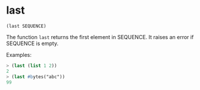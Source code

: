 # last

`(last SEQUENCE)`

The function `last` returns the first element in SEQUENCE. It raises
an error if SEQUENCE is empty.

Examples:

```lisp
> (last (list 1 2))
2
> (last #bytes("abc"))
99
```
